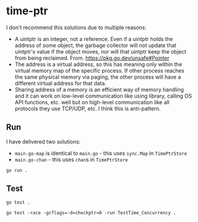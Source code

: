 # time-ptr

I don't recommend this solutions due to multiple reasons:
* A uintptr is an integer, not a reference. Even if a uintptr holds the address of some object, the garbage collector will not update that uintptr's value if the object moves, nor will that uintptr keep the object from being reclaimed. From. https://pkg.go.dev/unsafe#Pointer
* The address is a virtual address, so this has meaning only within the virtual memory map of the specific process. If other process reaches the same physical memory via paging, the other process will have a different virtual address for that data.
* Sharing address of a memory is an efficient way of memory handling and it can work on low-level communication like using library, calling OS API functions, etc. well but on high-level communication like all protocols they use TCP/UDP, etc. I think this is anti-pattern.

## Run

I have delivered two solutions:
* `main.go-map` is identical to `main.go` - this uses `sync.Map` in `TimePtrStore`
* `main.go-chan` - this uses `chan`s in `TimePtrStore`

```
go run .
```

## Test

```
go test .
```

```
go test -race -gcflags=-d=checkptr=0 -run TestTime_Concurrency .
```
